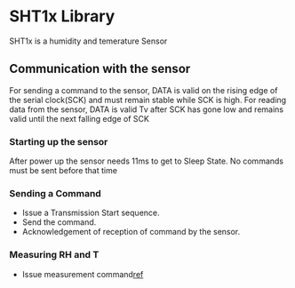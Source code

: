# SHT1x Library
SHT1x is a humidity and temerature Sensor
## Communication with the sensor
For sending a command to the sensor, DATA is valid on the rising edge of the serial clock(SCK) and must remain stable while SCK is high.
For reading data from the sensor, DATA is valid Tv after SCK has gone low and remains valid until the next falling edge of SCK
### Starting up the sensor
After power up the sensor needs 11ms to get to Sleep State. No commands must be sent before that time
### Sending a Command
* Issue a Transmission Start sequence.
* Send the command.
* Acknowledgement of reception of command by the sensor.
### Measuring RH and T
* Issue measurement command[ref](#sending-a-command)